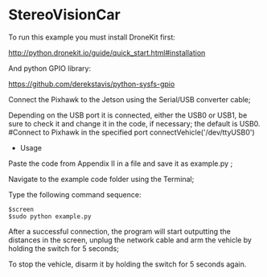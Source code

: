 # StereoVisionCar

  To run this example you must install DroneKit first:
  
  http://python.dronekit.io/guide/quick_start.html#installation
  
  And python GPIO library:
  
  https://github.com/derekstavis/python-sysfs-gpio
  
Connect the Pixhawk to the Jetson using the Serial/USB converter cable;

Depending on the USB port it is connected, either the USB0 or USB1, be sure to check it and change it in the code, if necessary; the default is USB0.
			#Connect to Pixhawk in the specified port
      connectVehicle('/dev/ttyUSB0')
      
- Usage

Paste the code from Appendix  II in a file and save it as example.py ; 

Navigate to the example code folder using the Terminal;

Type the following command sequence:

    $screen
    $sudo python example.py

After a successful connection, the program will start outputting the distances in the screen, unplug the network cable and arm the vehicle by holding the switch for 5 seconds;

To stop the vehicle, disarm it by holding the switch for 5 seconds again.


  
  
  
